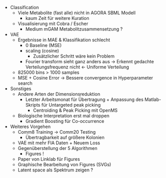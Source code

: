 - Classification
	- Viele Metabolite (fast alle) nicht in AGORA SBML Modell
		- kaum Zeit für weitere Kuration
	- Visualisierung mit Cobra / Escher
		- Medium mGAM Metabolitzusammensetzung ? 
- VAE
	- Ergebnisse in MAE & Klassifikation schlecht
		- 0 Baseline (MSE)
		- scaling (cosine)
			- Zusätzlicher Schritt wäre kein Problem
		- Fourier transform sieht ganz anders aus -> Erkennt gedachte Verteilungsfrequenz nicht <- Uniforme Verteilung
	- 825000 bins > 1000 samples
	- MSE + Cosine Error -> Bessere convergence in Hyperparameter search
- Sonstiges
    - Andere Arten der Dimensionsreduktion
		- Letzter Arbeitsmonat für Übertragung + Anpassung des Matlab-Skripts für Untargeted peak picking
			- Centroiding & Peak Picking mit OpenMS
    - Biologische Interpretation erst mal droppen
		- Gradient Boosting für Co-occurrence
- Weiteres Vorgehen
	- Comm8 Training -> Comm20 Testing
		- Übertragbarkeit auf größere Kolonien
	- VAE mit mehr FIA Daten + Neuem Loss
	- Gegenüberstellung der 5 Algorithmen
		- Figures !
	- Paper von Linklab für Figures
	- Graphische Bearbeitung von Figures (SVGs)
	- Latent space als Spektrum zeigen ?